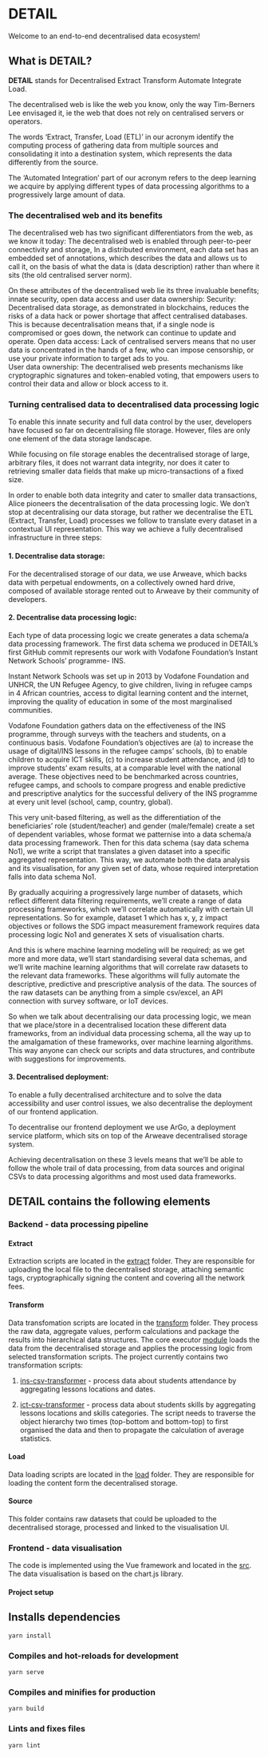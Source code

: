 # DETAIL 

Welcome to an end-to-end decentralised data ecosystem! 

## What is DETAIL? 

**DETAIL** stands for Decentralised Extract Transform Automate Integrate Load. 

The decentralised web is like the web you know, only the way Tim-Berners Lee envisaged it, ie the web that does not rely on centralised servers or operators. 

The words ‘Extract, Transfer, Load (ETL)’ in our acronym identify the computing process of gathering data from multiple sources and consolidating it into a destination system, which represents the data differently from the source. 

The ‘Automated Integration’ part of our acronym refers to the deep learning we acquire by applying different types of data processing algorithms to a progressively large amount of data. 

### The decentralised web and its benefits

The decentralised web has two significant differentiators from the web, as we know it today: 
The decentralised web is enabled through peer-to-peer connectivity and storage, 
In a distributed environment, each data set has an embedded set of annotations, which describes the data and allows us to call it, on the basis of what the data is (data description) rather than where it sits (the old centralised server norm). 

On these attributes of the decentralised web lie its three invaluable benefits; innate security, open data access and user data ownership: 
Security: Decentralised data storage, as demonstrated in blockchains, reduces the risks of a data hack or power shortage that affect centralised databases. This is because decentralisation means that, if a single node is compromised or goes down, the network can continue to update and operate. 
Open data access: Lack of centralised servers means that no user data is concentrated in the hands of a few, who can impose censorship, or use your private information to target ads to you.  
User data ownership:  The decentralised web presents mechanisms like cryptographic signatures and token-enabled voting, that empowers users to control their data and allow or block access to it. 

### Turning centralised data to decentralised data processing logic

To enable this innate security and full data control by the user, developers have focused so far on decentralising file storage. However, files are only one element of the data storage landscape. 

While focusing on file storage enables the decentralised storage of large, arbitrary files, it does not warrant data integrity, nor does it cater to retrieving smaller data fields that make up micro-transactions of a fixed size. 

In order to enable both data integrity and cater to smaller data transactions, Alice pioneers the decentralisation of the data processing logic. We don’t stop at decentralising our data storage, but rather we decentralise the ETL (Extract, Transfer, Load) processes we follow to translate every dataset in a contextual UI representation. This way we achieve a fully decentralised infrastructure in three steps: 

#### 1. Decentralise data storage:
For the decentralised storage of our data, we use Arweave, which backs data with perpetual endowments, on a collectively owned hard drive, composed of available storage rented out to Arweave by their community of developers. 

#### 2. Decentralise data processing logic:
Each type of data processing logic we create generates a data schema/a data processing framework. The first data schema we produced in DETAIL’s first GitHub commit represents our work with Vodafone Foundation’s Instant Network Schools’ programme- INS. 

Instant Network Schools was set up in 2013 by Vodafone Foundation and UNHCR, the UN Refugee Agency, to give children, living in refugee camps in 4 African countries, access to digital learning content and the internet, improving the quality of education in some of the most marginalised communities.

Vodafone Foundation gathers data on the effectiveness of the INS programme, through surveys with the teachers and students, on a continuous basis. Vodafone Foundation’s objectives are (a) to increase the usage of digital/INS lessons in the refugee camps’ schools, (b) to enable children to acquire ICT skills, (c) to increase student attendance, and (d) to improve students’ exam results, at a comparable level with the national average. These objectives need to be benchmarked across countries, refugee camps, and schools to compare progress and enable predictive and prescriptive analytics for the successful delivery of the INS programme at every unit level (school, camp, country, global). 

This very unit-based filtering, as well as the differentiation of the beneficiaries’ role (student/teacher) and gender (male/female) create a set of dependent variables, whose format we patternise into a data schema/a data processing framework. Then for this data schema (say data schema No1), we write a script that translates a given dataset into a specific aggregated representation. This way, we automate both the data analysis and its visualisation, for any given set of data, whose required interpretation falls into data schema No1. 

By gradually acquiring a progressively large number of datasets, which reflect different data filtering requirements, we’ll create a range of data processing frameworks, which we’ll correlate automatically with certain UI representations. So for example, dataset 1 which has x, y, z impact objectives or follows the SDG impact measurement framework requires data processing logic No1 and generates X sets of visualisation charts. 

And this is where machine learning modeling will be required; as we get more and more data, we’ll start standardising several data schemas, and we’ll write machine learning algorithms that will correlate raw datasets to the relevant data frameworks. These algorithms will fully automate the descriptive, predictive and prescriptive analysis of the data. The sources of the raw datasets can be anything from a simple csv/excel, an API connection with survey software, or IoT devices. 

So when we talk about decentralising our data processing logic, we mean that we place/store in a decentralised location these different data frameworks, from an individual data processing schema, all the way up to the amalgamation of these frameworks, over machine learning algorithms. This way anyone can check our scripts and data structures, and contribute with suggestions for improvements. 

#### 3. Decentralised deployment:
To enable a fully decentralised architecture and to solve the data accessibility and user control issues, we also decentralise the deployment of our frontend application. 

To decentralise our frontend deployment we use ArGo, a deployment service platform, which sits on top of the Arweave decentralised storage system. 

Achieving decentralisation on these 3 levels means that we’ll be able to follow the whole trail of data processing, from data sources and original CSVs to data processing algorithms and most used data frameworks. 

## DETAIL contains the following elements

### Backend - data processing pipeline

#### Extract

Extraction scripts are located in the [extract](https://github.com/alice-si/detail/tree/master/data/extract) folder.
They are responsible for uploading the local file to the decentralised storage, attaching semantic tags, cryptographically signing the content and covering all the network fees.

#### Transform

Data transfomation scripts are located in the [transform](https://github.com/alice-si/detail/tree/master/data/transform) folder.
They process the raw data, aggregate values, perform calculations and package the results into hierarchical data structures. 
The core executor [module](https://github.com/alice-si/detail/tree/master/data/transform/process.js) loads the data from the decentralised storage and applies the processing logic from selected transformation scripts. 
The project currently contains two transformation scripts:

1. [ins-csv-transformer](https://github.com/alice-si/detail/blob/master/data/transform/ict-csv-transformer.js) - process data about students attendance by aggregating lessons locations and dates. 

2. [ict-csv-transformer](https://github.com/alice-si/detail/blob/master/data/transform/ict-csv-transformer.js) - process data about students skills by aggregating lessons locations and skills categories. The script needs to traverse the object hierarchy two times (top-bottom and bottom-top) to first organised the data and then to propagate the calculation of average statistics. 

#### Load

Data loading scripts are located in the [load](https://github.com/alice-si/detail/tree/master/data/load) folder.
They are responsible for loading the content form the decentralised storage.

#### Source

This folder contains raw datasets that could be uploaded to the decentralised storage, processed and linked to the visualisation UI. 


### Frontend - data visualisation

The code is implemented using the Vue framework and located in the [src](https://github.com/alice-si/detail/tree/master/data/load). The data visualisation is based on the chart.js library. 

#### Project setup


## Installs dependencies
```
yarn install
```

### Compiles and hot-reloads for development
```
yarn serve
```

### Compiles and minifies for production
```
yarn build
```

### Lints and fixes files
```
yarn lint
```

